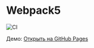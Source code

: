 # Webpack5

![CI](https://github.com/RomanKarsunkinWebPS2005/htmlform/actions/workflows/web.yml/badge.svg)

Демо: [Открыть на GitHub Pages](https://RomanKarsunkinWebPS2005.github.io/htmlform/)